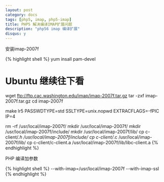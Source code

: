 ```yaml
---
layout: post
category: docs
tags: [php5, imap, php5-imap]
title: PHP5 解决编译IMAP扩展问题
description: "php56 imap 编译扩展"
disqus: y
---
```


安装imap-2007f

{% highlight shell %}
yum insall pam-devel

# Ubuntu 继续往下看

wget ftp://ftp.cac.washington.edu/imap/imap-2007f.tar.gz
tar -zxf imap-2007f.tar.gz
cd imap-2007f

make lr5 PASSWDTYPE=std SSLTYPE=unix.nopwd EXTRACFLAGS=-fPIC IP=4

rm -rf /usr/local/imap-2007f/
mkdir /usr/local/imap-2007f/
mkdir /usr/local/imap-2007f/include/
mkdir /usr/local/imap-2007f/lib/
cp c-client/*.h /usr/local/imap-2007f/include/
cp c-client/*.c /usr/local/imap-2007f/lib/
cp c-client/c-client.a /usr/local/imap-2007f/lib/libc-client.a
{% endhighlight %}

PHP 编译加参数

{% highlight shell %}
--with-imap=/usr/local/imap-2007f
--with-imap-ssl
{% endhighlight %}
